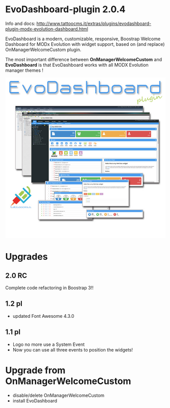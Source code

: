 EvoDashboard-plugin 2.0.4
===================
Info and docs: http://www.tattoocms.it/extras/plugins/evodashboard-plugin-modx-evolution-dashboard.html

EvoDashboard is a modern, customizable, responsive, Boostrap Welcome Dashboard for MODx Evolution with widget support, based on (and replace)  OnManagerWelcomeCustom  plugin.

The most important difference between **OnManagerWelcomeCustom** and **EvoDashboard** is that EvoDashboard works with all MODX Evolution manager themes !

![evodashboard](https://raw.githubusercontent.com/Nicola1971/training-materials/master/Images/evodashboard.jpg)

# Upgrades
## 2.0 RC

Complete code refactoring in Boostrap 3!!

## 1.2 pl

* updated Font Awesome 4.3.0

## 1.1 pl

* Logo no more use a System Event
* Now you can use all three events to position the widgets!

# Upgrade from OnManagerWelcomeCustom

* disable/delete OnManagerWelcomeCustom
* install EvoDashboard 
